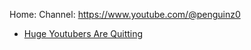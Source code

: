 Home:
Channel: https://www.youtube.com/@penguinz0

- [Huge Youtubers Are Quitting](https://youtu.be/Sn10AWGF6OU)
